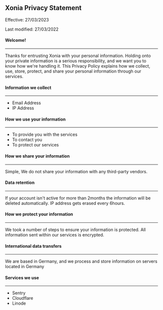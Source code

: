 ## Xonia Privacy Statement

Effective: 27/03/2023

Last modified: 27/03/2022

#### Welcome!
---

Thanks for entrusting Xonia with your personal information. Holding onto your private information is a serious responsibility, and we want you to know how we're handling it.
This Privacy Policy explains how we collect, use, store, protect, and share your personal information through our services.

#### Information we collect
---

- Email Address
- IP Address

#### How we use your information
---

- To provide you with the services
- To contact you
- To protect our services

#### How we share your information
---

Simple, We do not share your information with any third-party vendors.

#### Data retention
---

If your account isn't active for more than 2months the information will be deleted automatically. IP address gets erased every 6hours.

#### How we protect your information
---

We took a number of steps to ensure your information is protected.
All information sent within our services is encrypted.

#### International data transfers
---

We are based in Germany, and we process and store information on servers located in Germany

#### Services we use
---

- Sentry
- Cloudflare
- Linode
